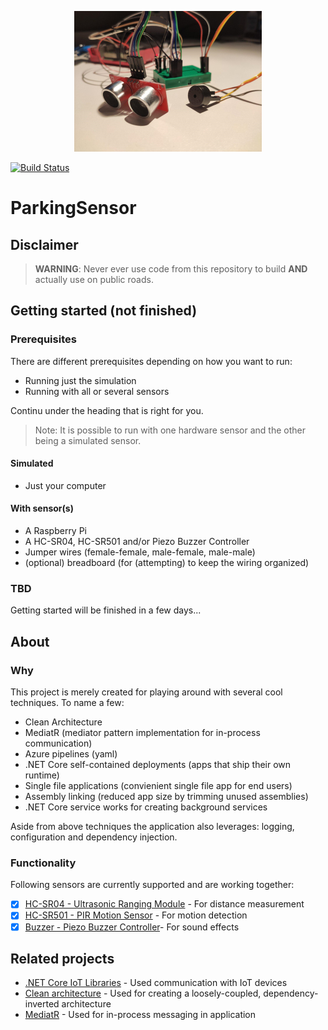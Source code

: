 <p align="center"><a href="https://github.com/MaxMommersteeg/ParkingSensor" rel="nofollow"><img src="https://github.com/MaxMommersteeg/ParkingSensor/blob/master/content/setup_300x225.png"></a></p>

[![Build Status](https://maxmommersteeg.visualstudio.com/ParkingSensor/_apis/build/status/MaxMommersteeg.ParkingSensor?branchName=master)](https://maxmommersteeg.visualstudio.com/ParkingSensor/_build/latest?definitionId=4&branchName=master)

# ParkingSensor

## Disclaimer

> **WARNING**: Never ever use code from this repository to build **AND** actually use on public roads.

## Getting started (not finished)

### Prerequisites

There are different prerequisites depending on how you want to run: 
- Running just the simulation
- Running with all or several sensors

Continu under the heading that is right for you.

>Note: It is possible to run with one hardware sensor and the other being a simulated sensor.

#### Simulated
- Just your computer

#### With sensor(s)
- A Raspberry Pi
- A HC-SR04, HC-SR501 and/or Piezo Buzzer Controller
- Jumper wires (female-female, male-female, male-male)
- (optional) breadboard (for (attempting) to keep the wiring organized)

### TBD 

Getting started will be finished in a few days...

## About

### Why

This project is merely created for playing around with several cool techniques. To name a few:
- Clean Architecture
- MediatR (mediator pattern implementation for in-process communication)
- Azure pipelines (yaml)
- .NET Core self-contained deployments (apps that ship their own runtime)
- Single file applications (convienient single file app for end users)
- Assembly linking (reduced app size by trimming unused assemblies)
- .NET Core service works for creating background services

Aside from above techniques the application also leverages: logging, configuration and dependency injection.

### Functionality

Following sensors are currently supported and are working together:
 - [x] [HC-SR04 - Ultrasonic Ranging Module](https://github.com/dotnet/iot/tree/master/src/devices/Hcsr04) - For distance measurement
 - [x] [HC-SR501 - PIR Motion Sensor](https://github.com/dotnet/iot/tree/master/src/devices/Hcsr501) - For motion detection
 - [x] [Buzzer - Piezo Buzzer Controller](https://github.com/dotnet/iot/tree/master/src/devices/Buzzer)- For sound effects

## Related projects

- [.NET Core IoT Libraries](https://github.com/dotnet/iot) - Used communication with IoT devices
- [Clean architecture](https://github.com/ardalis/CleanArchitecture) - Used for creating a loosely-coupled, dependency-inverted architecture
- [MediatR](https://github.com/jbogard/MediatR) - Used for in-process messaging in application
